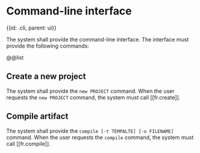 # Command-line interface
{{id: .cli, parent: ui}}

The system shall provide the command-line interface. The interface must provide the following commands:

@@list

## Create a new project

The system shall provide the `new PROJECT` command. When the user requests the `new PROJECT` command, the system must call [[fr.create]].

## Compile artifact

The system shall provide the `compile [-t TEMPALTE] [-o FILENAME]` command. When the user requests the `compile` command, the system must call [[fr.compile]].
